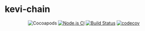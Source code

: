 # kevi-chain

<div align="center">
  
  ![Cocoapods](https://img.shields.io/cocoapods/l/AFNetworking?color=informational)
  [![Node.js CI](https://github.com/aycandv/kevi-chain/actions/workflows/node.js.yml/badge.svg)](https://github.com/aycandv/kevi-chain/actions/workflows/node.js.yml)
  [![Build Status](https://travis-ci.com/aycandv/kevi-chain.svg?branch=master)](https://travis-ci.com/aycandv/kevi-chain)
  [![codecov](https://codecov.io/gh/aycandv/kevi-chain/branch/master/graph/badge.svg?token=L1II3PEXL5)](https://codecov.io/gh/aycandv/kevi-chain)
  
</div>
